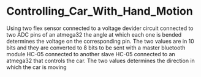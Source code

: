 # Controlling_Car_With_Hand_Motion
Using two flex sensor connected to a voltage devider circuit connected to two ADC pins of an atmega32 the angle at which each one is bended determines the voltage on the corresponding pin. The two values are in 10 bits and they are converted to 8 bits to be sent with a master bluetooth module HC-05 connected to another slave HC-05 connected to an atmega32 that controls the car. The two values determines the direction in which the car is moving
